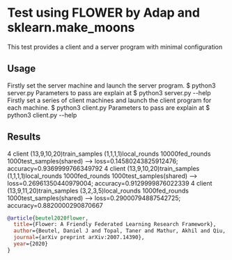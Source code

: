# Test using FLOWER by Adap and sklearn.make_moons
This test provides a client and a server program with minimal configuration

## Usage
Firstly set the server machine and launch the server program.
$ python3 server.py
Parameters to pass are explain at
$ python3 server.py --help
Firstly set a series of client machines and launch the client program for each machine.
$ python3 client.py
Parameters to pass are explain at
$ python3 client.py --help

## Results
4 client (13,9,10,20)train_samples (1,1,1,1)local_rounds 10000fed_rounds 1000test_samples(shared) --> loss=0.14580243825912476; accuracy=0.9369999766349792
4 client (13,9,10,20)train_samples (1,1,1,1)local_rounds 1000fed_rounds 1000test_samples(shared) --> loss=0.26961350440979004; accuracy=0.9129999876022339
4 client (13,9,11,20)train_samples (3,2,3,5)local_rounds 1000fed_rounds 1000test_samples(shared) --> loss=0.29000794887542725; accuracy=0.8820000290870667

```bibtex
@article{beutel2020flower,
  title={Flower: A Friendly Federated Learning Research Framework},
  author={Beutel, Daniel J and Topal, Taner and Mathur, Akhil and Qiu, Xinchi and Parcollet, Titouan and Lane, Nicholas D},
  journal={arXiv preprint arXiv:2007.14390},
  year={2020}
}
```
